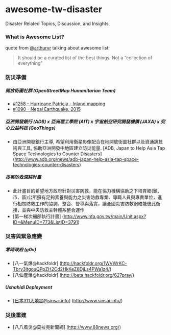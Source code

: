 # awesome-tw-disaster
Disaster Related Topics, Discussion, and Insights.

### What is Awesome List?
quote from [@arthurvr](https://github.com/sindresorhus/awesome/issues/219) talking about awesome list:
>It should be a curated list of the best things. Not a “collection of everything”

### 防災準備
##### 開放街圖社群 (OpenStreetMap Humanitarian Team)
* [#1258 - Hurricane Patricia - Inland mapping](http://tasks.hotosm.org/project/1258)
* [#1090 - Nepal Earthquake, 2015](http://tasks.hotosm.org/project/1090)

##### 亞洲開發銀行 (ADB) x 亞洲理工學院 (AIT) x 宇宙航空研究開發機構 (JAXA) x 究心公益科技 (GeoThings)  
* 由亞洲開發銀行主導, 希望利用衛星影像配合在地開放街圖社群以及資通訊技術與工具, 協助亞洲開發中地區建立防災能量.  [ADB, Japan to Help Asia Tap Space Technologies to Counter Disasters] (http://www.adb.org/news/adb-japan-help-asia-tap-space-technologies-counter-disasters)

##### 災害防救深耕計畫
* 此計畫目的希望地方政府針對災害防救，能在協力機構協助之下培育鄉(鎮、市、區)公所擁有足夠素養與能力之災害防救專業、專職人員與專責單位，進行相關防救工作的協調、整合、督導與落實，讓全國災害防救網絡能彼此銜接，並與中央防救主幹體系整合運作
* [第一梯次細部執行計畫] (http://www.nfa.gov.tw/main/Unit.aspx?ID=&MenuID=773&ListID=3791)

### 災害與緊急應變
##### 零時政府 (g0v)
* [八一氣爆@hackfoldr] (http://hackfoldr.org/1WVWrKC-Tbry3ltgouQPpZH2Cd2HkKeZ8DjLs4PWa1z4/)
* [八仙塵爆@hackfoldr] (http://beta.hackfoldr.org/627pray/)

##### Ushahidi Deployment
* [日本311大地震@sinsai.info] (http://www.sinsai.info/)


### 災後重建
* [八八風災@莫拉克新聞網] (http://www.88news.org/)
